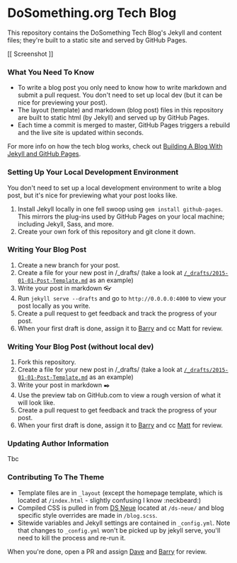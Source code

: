 # DoSomething.org Tech Blog

This repository contains the DoSomething Tech Blog's Jekyll and content files; they're built to a static site and served by GitHub Pages.

[[ Screenshot ]]

### What You Need To Know

- To write a blog post you only need to know how to write markdown and submit a pull request. You don't need to set up local dev (but it can be nice for previewing your post).
- The layout (template) and markdown (blog post) files in this repository are built to static html (by Jekyll) and served up by GitHub Pages.
- Each time a commit is merged to master, GitHub Pages triggers a rebuild and the live site is updated within seconds.

For more info on how the tech blog works, check out [Building A Blog With Jekyll and GitHub Pages](http://www.smashingmagazine.com/2014/08/01/build-blog-jekyll-github-pages/).

### Setting Up Your Local Development Environment

You don't need to set up a local development environment to write a blog post, but it's nice for previewing what your post looks like.

1. Install Jekyll locally in one fell swoop using `gem install github-pages`. This mirrors the plug-ins used by GitHub Pages on your local machine; including Jekyll, Sass, and more.
1. Create your own fork of this repository and git clone it down.

### Writing Your Blog Post

1. Create a new branch for your post.
1. Create a file for your new post in /_drafts/ (take a look at [`/_drafts/2015-01-01-Post-Template.md`](https://github.com/DoSomething/dosomething.github.io/blob/master/_drafts/2015-01-01-Post-Template.md) as an example)
1. Write your post in markdown :eyeglasses:
1. Run `jekyll serve --drafts` and go to `http://0.0.0.0:4000` to view your post locally as you write.
1. Create a pull request to get feedback and track the progress of your post.
1. When your first draft is done, assign it to [Barry](https://github.com/barryclark/) and cc Matt for review.

### Writing Your Blog Post (without local dev)

1. Fork this repository.
1. Create a file for your new post in /_drafts/ (take a look at [`/_drafts/2015-01-01-Post-Template.md`](https://github.com/DoSomething/dosomething.github.io/blob/master/_drafts/2015-01-01-Post-Template.md) as an example)
1. Write your post in markdown :black_nib:
1. Use the preview tab on GitHub.com to view a rough version of what it will look like.
1. Create a pull request to get feedback and track the progress of your post.
1. When your first draft is done, assign it to [Barry](https://github.com/barryclark/) and cc [Matt](http://www.github.com/mshmsh5000) for review.

### Updating Author Information

Tbc

### Contributing To The Theme

- Template files are in `_layout` (except the homepage template, which is located at `/index.html` - slightly confusing I know :neckbeard:)
- Compiled CSS is pulled in from [DS Neue](http://neue.dosomething.org) located at `/ds-neue/` and blog specific style overrides are made in `/blog.scss`.
- Sitewide variables and Jekyll settings are contained in `_config.yml`. Note that changes to `_config.yml` won't be picked up by jekyll serve, you'll need to kill the process and re-run it.

When you're done, open a PR and assign [Dave](http://www.github.com/dfurnes/) and [Barry](http://www.github.com/barryclark) for review.
